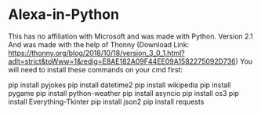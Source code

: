 # Alexa-in-Python
This has no affiliation with Microsoft and was made with Python. Version 2.1
And was made with the help of Thonny (Download Link: https://thonny.org/blog/2018/10/18/version_3_0_1.html?adlt=strict&toWww=1&redig=E8AE182A09F44EE09A1582275092D736)
You will need to install these commands on your cmd first:

pip install pyjokes
pip install datetime2
pip install wikipedia
pip install pygame
pip install python-weather
pip install asyncio
pip install os3
pip install Everything-Tkinter
pip install json2
pip install requests
